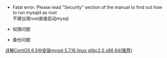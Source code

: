 

*  Fatal error: Please read "Security" section of the manual to find out how to run mysqld as root   
 不建议用root直接启动mysql
 
* 权限问题

* 备份问题   


[详解CentOS 6.5中安装mysql 5.7.16 linux glibc2.5 x86 64(推荐)](http://www.jb51.net/article/98915.htm)
